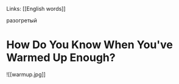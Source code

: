 Links: [[English words]]

разогретый

# How Do You Know When You've Warmed Up Enough?

![[warmup.jpg]]